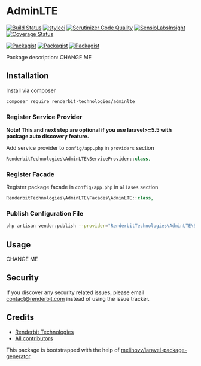 # AdminLTE

[![Build Status](https://travis-ci.org/renderbit-technologies/adminlte.svg?branch=master)](https://travis-ci.org/renderbit-technologies/adminlte)
[![styleci](https://styleci.io/repos/CHANGEME/shield)](https://styleci.io/repos/CHANGEME)
[![Scrutinizer Code Quality](https://scrutinizer-ci.com/g/renderbit-technologies/adminlte/badges/quality-score.png?b=master)](https://scrutinizer-ci.com/g/renderbit-technologies/adminlte/?branch=master)
[![SensioLabsInsight](https://insight.sensiolabs.com/projects/CHANGEME/mini.png)](https://insight.sensiolabs.com/projects/CHANGEME)
[![Coverage Status](https://coveralls.io/repos/github/renderbit-technologies/adminlte/badge.svg?branch=master)](https://coveralls.io/github/renderbit-technologies/adminlte?branch=master)

[![Packagist](https://img.shields.io/packagist/v/renderbit-technologies/adminlte.svg)](https://packagist.org/packages/renderbit-technologies/adminlte)
[![Packagist](https://poser.pugx.org/renderbit-technologies/adminlte/d/total.svg)](https://packagist.org/packages/renderbit-technologies/adminlte)
[![Packagist](https://img.shields.io/packagist/l/renderbit-technologies/adminlte.svg)](https://packagist.org/packages/renderbit-technologies/adminlte)

Package description: CHANGE ME

## Installation

Install via composer
```bash
composer require renderbit-technologies/adminlte
```

### Register Service Provider

**Note! This and next step are optional if you use laravel>=5.5 with package
auto discovery feature.**

Add service provider to `config/app.php` in `providers` section
```php
RenderbitTechnologies\AdminLTE\ServiceProvider::class,
```

### Register Facade

Register package facade in `config/app.php` in `aliases` section
```php
RenderbitTechnologies\AdminLTE\Facades\AdminLTE::class,
```

### Publish Configuration File

```bash
php artisan vendor:publish --provider="RenderbitTechnologies\AdminLTE\ServiceProvider" --tag="config"
```

## Usage

CHANGE ME

## Security

If you discover any security related issues, please email contact@renderbit.com
instead of using the issue tracker.

## Credits

- [Renderbit Technologies](https://github.com/renderbit-technologies/adminlte)
- [All contributors](https://github.com/renderbit-technologies/adminlte/graphs/contributors)

This package is bootstrapped with the help of
[melihovv/laravel-package-generator](https://github.com/melihovv/laravel-package-generator).
